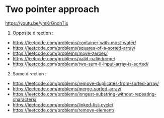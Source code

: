 # Two pointer approach

https://youtu.be/ymKrGndnTis

1. Opposite direction :

* https://leetcode.com/problems/container-with-most-water/
* https://leetcode.com/problems/squares-of-a-sorted-array/
* https://leetcode.com/problems/move-zeroes/
* https://leetcode.com/problems/valid-palindrome/
* https://leetcode.com/problems/two-sum-ii-input-array-is-sorted/

2. Same direction :
* https://leetcode.com/problems/remove-duplicates-from-sorted-array/
* https://leetcode.com/problems/merge-sorted-array/
* https://leetcode.com/problems/longest-substring-without-repeating-characters/
* https://leetcode.com/problems/linked-list-cycle/
* https://leetcode.com/problems/remove-element/
